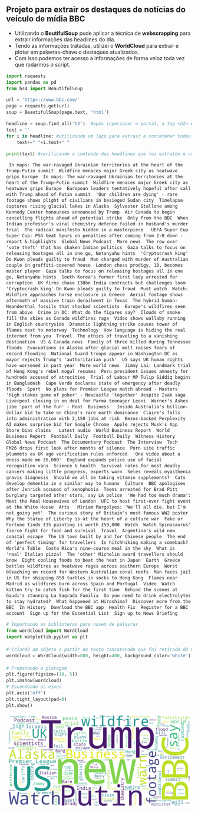 ## Projeto para extrair os destaques de notícias do veículo de mídia BBC
* Utilizando o **BeutifulSoup** pude aplicar a técnica de **webscrapping** para extrair informações das headlines do dia.
* Tendo as informações tratadas, utilizei o **WorldCloud** para extrair e plotar em palavras-chave o destaques atualizados.
* Com isso podemos ter acesso a informações de forma veloz toda vez que rodarmos o script.  


```python
import requests
import pandas as pd
from bs4 import BeautifulSoup
```


```python
url = 'https://www.bbc.com/'
page = requests.get(url)
soup = BeautifulSoup(page.text, 'html')
```


```python
headline = soup.find_all('h2')  #após inpecionar o portal, a tag <h2> é a que desejamos para coletar as headlines 
text = ''
for i in headline: #utilizando um laço para extrair e concatenar todas as headlines
    text+=" "+i.text+" "
```


```python
print(text) #verificando o conteúdo das headlines que foi extraído e concatenado
```

     In maps: The war-ravaged Ukrainian territories at the heart of the Trump-Putin summit  Wildfire menaces major Greek city as heatwave grips Europe  In maps: The war-ravaged Ukrainian territories at the heart of the Trump-Putin summit  Wildfire menaces major Greek city as heatwave grips Europe  European leaders tentatively hopeful after call with Trump ahead of Putin summit  'Our children are dying' - rare footage shows plight of civilians in besieged Sudan city  Timelapse captures rising glacial lakes in Alaska  Sylvester Stallone among Kennedy Center honourees announced by Trump  Air Canada to begin cancelling flights ahead of potential strike  Only from the BBC  When Indian professor's viral chemistry defence failed in husband's murder trial  The radical manifesto hidden in a masterpiece   UEFA Super Cup  Super Cup: PSG beat Spurs on penalties after coming from 2-0 down - report & highlights  Global News Podcast  More news  The row over 'vote theft' that has shaken Indian politics  Gaza talks to focus on releasing hostages all in one go, Netanyahu hints  'Cryptocrash king' Do Kwon pleads guilty to fraud  Man charged with murder of Australian couple in graffiti-covered house  London chess prodigy, 10, becomes master player  Gaza talks to focus on releasing hostages all in one go, Netanyahu hints  South Korea's former first lady arrested for corruption  UK firms chase £38bn India contracts but challenges loom  'Cryptocrash king' Do Kwon pleads guilty to fraud  Must watch  Watch: Wildfire approaches horse enclosure in Greece  Aerial footage shows aftermath of massive train derailment in Texas  The hybrid human-Neanderthal fossils that shocked scientists  Europe's wildfires seen from above  Crime in DC: What do the figures say?  Clouds of smoke fill the skies as Canada wildfires rage  Video shows wallaby running in English countryside  Dramatic lightning strike causes tower of flames next to motorway  Technology  How language is hiding the real internet from you  Travel  The ethics of traveling to a vanishing destination  US & Canada news  Family of three killed during Tennessee floods  Evacuations in Alaska after glacial melt raises fears of record flooding  National Guard troops appear in Washington DC as mayor rejects Trump's 'authoritarian push'  US says UK human rights have worsened in past year  More world news  Jimmy Lai: Landmark trial of Hong Kong's rebel mogul resumes  Peru president issues amnesty for hundreds accused of atrocities  Trial of Labour MP Tulip Siddiq begins in Bangladesh  Cape Verde declares state of emergency after deadly floods  Sport  No plans for Premier League match abroad - Masters  'High stakes game of poker' - Newcastle 'together' despite Isak saga  Liverpool closing in on deal for Parma teenager Leoni  Warner's Ashes jibe 'part of the fun' - Root  Business   Inside Australia's billion-dollar bid to take on China's rare earth dominance  Claire's falls into administration with 2,150 jobs at risk  Bezos-backed Perplexity AI makes surprise bid for Google Chrome  Apple rejects Musk's App Store bias claims   Latest audio  World Business Report  World Business Report  Football Daily  Football Daily  Witness History  Global News Podcast  The Documentary Podcast  The Interview  Tech  FM26 drops first look after months of silence  Porn site traffic plummets as UK age verification rules enforced  'One video about a dress made me £6,000'  England expands police use of facial recognition vans  Science & health  Survival rates for most deadly cancers making little progress, experts warn  Seles reveals myasthenia gravis diagnosis  Should we all be taking vitamin supplements?  Cats develop dementia in a similar way to humans  Culture  BBC apologises after Jenrick accused of xenophobia  Teens arrested for Brad Pitt burglary targeted other stars, say LA police  'We had too much drama': Meet the Real Housewives of London  UFC to host first-ever fight event at the White House  Arts   Miriam Margolyes: 'We'll all die, but I'm not going yet'  The curious story of Britain's most famous WW2 poster  Why the Statue of Liberty is at the heart of a culture war  Fake or Fortune finds £35 painting is worth £50,000  Watch  Watch Spinosaurus' fierce fight for food and survival  Travel  Argentina's wild new coastal escape  The US town built by and for Chinese people  The end of 'perfect timing' for travellers  Is hitchhiking making a comeback?  World's Table  Costa Rica's nine-course meal in the sky  What is 'real' Italian pizza?  The 'other' Michelin award travellers should know  Eight cooling foods to beat the heat in Japan  Earth  Greece battles wildfires as heatwave rages across southern Europe  Worst bleaching on record for Western Australian coral reefs  Man faces jail in US for shipping 850 turtles in socks to Hong Kong  Flames near Madrid as wildfires burn across Spain and Portugal  Video  Watch kitten try to catch fish for the first time  Behind the scenes at Gaudi's stunning La Sagrada Familia  Do you need to drink electrolytes to stay hydrated?  What happened at Hiroshima?  Discover more from the BBC  In History  Download the BBC app  Health Fix  Register for a BBC account  Sign up for the Essential List  Sign up to News Briefing 
    


```python
# Importando as bibliotecas para nuvem de palavras
from wordcloud import WordCloud
import matplotlib.pyplot as plt

# Criando um objeto a partir do texto concatenado que foi retirado do veículo BBC
wordcloud = WordCloud(width=800, height=400, background_color='white').generate(text)

# Preparando a plotagem
plt.figure(figsize=(10, 5))
plt.imshow(wordcloud)
# Escondendo os eixos
plt.axis('off')
plt.tight_layout(pad=0)
plt.show()
```


    
![png](output_5_0.png)
    


